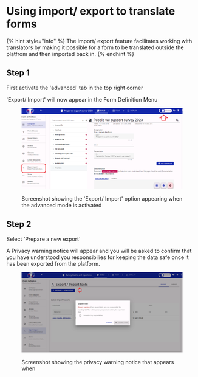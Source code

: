 # Using import/ export to translate forms

{% hint style="info" %}
The import/ export feature facilitates working with translators by making it possible for a form to be translated outside the platfrom and then imported back in.
{% endhint %}

## Step 1

First activate the 'advanced' tab in the top right corner

'Export/ Import' will now appear in the Form Definition Menu

<figure><img src="../../../.gitbook/assets/image (3).png" alt=""><figcaption><p>Screenshot showing the 'Export/ Import' option appearing when the advanced mode is activated</p></figcaption></figure>

## Step 2

Select 'Prepare a new export'

A Privacy warning notice will appear and you will be asked to confirm that you have understood you responsibilies for keeping the data safe once it has been exported from the platform.

<figure><img src="../../../.gitbook/assets/image (2).png" alt=""><figcaption><p>Screenshot showing the privacy warning notice that appears when </p></figcaption></figure>
